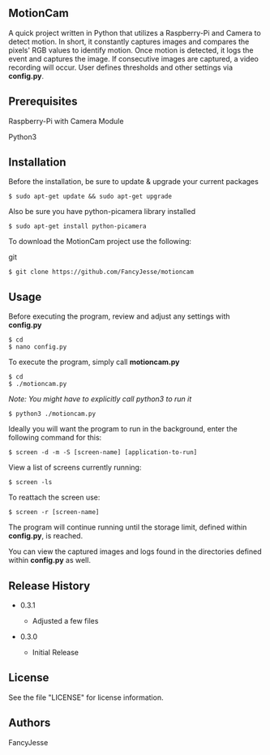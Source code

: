 MotionCam
---------

A quick project written in Python that utilizes a Raspberry-Pi and Camera to detect motion.
In short, it constantly captures images and compares the pixels' RGB values to identify motion. 
Once motion is detected, it logs the event and captures the image.
If consecutive images are captured, a video recording will occur.
User defines thresholds and other settings via **config.py**.


Prerequisites
-------------

Raspberry-Pi with Camera Module

Python3


Installation
------------

Before the installation, be sure to update & upgrade your current packages
```
$ sudo apt-get update && sudo apt-get upgrade
```

Also be sure you have python-picamera library installed
```
$ sudo apt-get install python-picamera
```

To download the MotionCam project use the following:

git
```
$ git clone https://github.com/FancyJesse/motioncam
```


Usage
-----

Before executing the program, review and adjust any settings with **config.py**
```
$ cd
$ nano config.py
```

To execute the program, simply call **motioncam.py**
```
$ cd
$ ./motioncam.py
```

*Note: You might have to explicitly call python3 to run it*
```
$ python3 ./motioncam.py
```

Ideally you will want the program to run in the background, enter the following command for this:
```
$ screen -d -m -S [screen-name] [application-to-run] 
```

View a list of screens currently running:
```
$ screen -ls
```

To reattach the screen use:
```
$ screen -r [screen-name]
```

The program will continue running until the storage limit, defined within **config.py**, is reached. 

You can view the captured images and logs found in the directories defined within **config.py** as well.


Release History
---------------

* 0.3.1
	* Adjusted a few files

* 0.3.0
    * Initial Release


License
-------

See the file "LICENSE" for license information.


Authors
-------

FancyJesse

